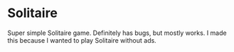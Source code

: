 # Solitaire

Super simple Solitaire game. Definitely has bugs, but mostly works. I made this
because I wanted to play Solitaire without ads.
